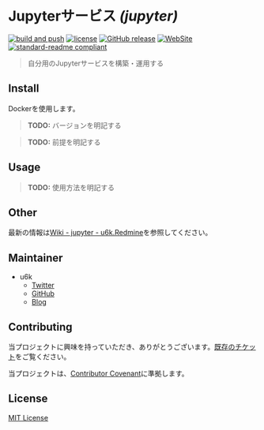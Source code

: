 # Jupyterサービス _(jupyter)_

[![build and push](https://github.com/u6k/jupyter/actions/workflows/build-and-push.yml/badge.svg)](https://github.com/u6k/jupyter/actions/workflows/build-and-push.yml)
[![license](https://img.shields.io/github/license/u6k/jupyter.svg)](https://github.com/u6k/jupyter/blob/master/LICENSE)
[![GitHub release](https://img.shields.io/github/release/u6k/jupyter.svg)](https://github.com/u6k/jupyter/releases)
[![WebSite](https://img.shields.io/website-up-down-green-red/https/shields.io.svg?label=u6k.Redmine)](https://redmine.u6k.me/projects/jupyter)
[![standard-readme compliant](https://img.shields.io/badge/readme%20style-standard-brightgreen.svg?style=flat-square)](https://github.com/RichardLitt/standard-readme)

> 自分用のJupyterサービスを構築・運用する

## Install

Dockerを使用します。

> __TODO:__ バージョンを明記する

> __TODO:__ 前提を明記する

## Usage

> __TODO:__ 使用方法を明記する

## Other

最新の情報は[Wiki - jupyter - u6k.Redmine](https://redmine.u6k.me/projects/jupyter/wiki)を参照してください。

## Maintainer

- u6k
    - [Twitter](https://twitter.com/u6k_yu1)
    - [GitHub](https://github.com/u6k)
    - [Blog](https://blog.u6k.me/)

## Contributing

当プロジェクトに興味を持っていただき、ありがとうございます。[既存のチケット](https://redmine.u6k.me/projects/jupyter/issues/)をご覧ください。

当プロジェクトは、[Contributor Covenant](https://www.contributor-covenant.org/version/1/4/code-of-conduct)に準拠します。

## License

[MIT License](https://github.com/u6k/jupyter/blob/main/LICENSE)

